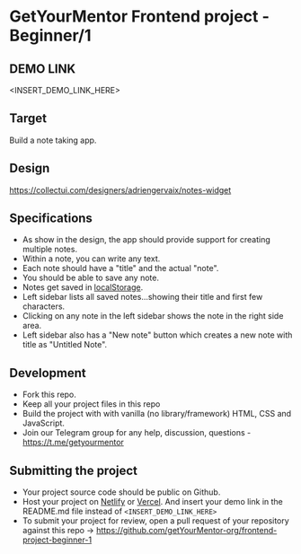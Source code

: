 # GetYourMentor Frontend project - Beginner/1

## DEMO LINK
<INSERT_DEMO_LINK_HERE>

## Target

Build a note taking app.

## Design
https://collectui.com/designers/adriengervaix/notes-widget

## Specifications
- As show in the design, the app should provide support for creating multiple notes.
- Within a note, you can write any text.
- Each note should have a "title" and the actual "note".
- You should be able to save any note.
- Notes get saved in [localStorage](https://developer.mozilla.org/en-US/docs/Web/API/Window/localStorage).
- Left sidebar lists all saved notes...showing their title and first few characters.
- Clicking on any note in the left sidebar shows the note in the right side area.
- Left sidebar also has a "New note" button which creates a new note with title as "Untitled Note".

## Development
- Fork this repo.
- Keep all your project files in this repo
- Build the project with with vanilla (no library/framework) HTML, CSS and JavaScript.
- Join our Telegram group for any help, discussion, questions - https://t.me/getyourmentor

## Submitting the project
- Your project source code should be public on Github.
- Host your project on [Netlify](https://netlify.com) or [Vercel](https://vercel.com). And insert your demo link in the README.md file instead of `<INSERT_DEMO_LINK_HERE>`
- To submit your project for review, open a pull request of your repository against this repo -> https://github.com/getYourMentor-org/frontend-project-beginner-1
